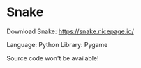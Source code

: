 # Snake

Download Snake: https://snake.nicepage.io/

Language: Python
Library: Pygame

Source code won't be available! 
